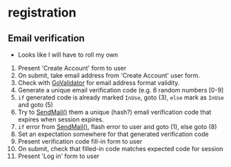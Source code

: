 # registration

## Email verification
* Looks like I will have to roll my own

1. Present 'Create Account' form to user
2. On submit, take email address from 'Create Account' user form.
3. Check with [GoValidator](https://github.com/asaskevich/govalidator) for email address format validity.
4. Generate a unique email verification code (e.g. 6 random numbers [0-9]
5. `if` generated code is already marked `InUse`, goto (3), `else` mark as `InUse` and goto (5)
6. Try to [SendMail()](https://golang.org/pkg/net/smtp/#SendMail) them a unique (hash?) email verification code that expires when session expires.
7. `if` error from [SendMail()](https://golang.org/pkg/net/smtp/#SendMail), flash error to user and goto (1), else goto (8)
8. Set an expectation somewhere for that generated verification code
9. Present verification code fill-in form to user
10. On submit, check that filled-in code matches expected code for session
11. Present 'Log in' form to user
